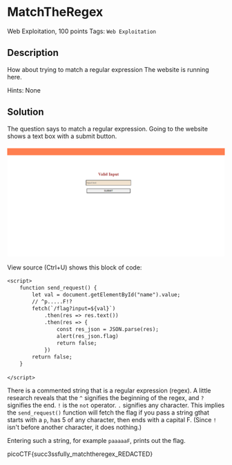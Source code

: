 # MatchTheRegex
Web Exploitation, 100 points
Tags: `Web Exploitation`

## Description

How about trying to match a regular expression
The website is running here.

Hints: None

## Solution

The question says to match a regular expression. Going to the website shows a text box with a submit button. 

![alt text](https://github.com/requiescat-2342/ctf-writeups/blob/main/picoctf-2023/MatchTheRegex/website.PNG)

View source (Ctrl+U) shows this block of code:
```console
<script>
	function send_request() {
		let val = document.getElementById("name").value;
		// ^p.....F!?
		fetch(`/flag?input=${val}`)
			.then(res => res.text())
			.then(res => {
				const res_json = JSON.parse(res);
				alert(res_json.flag)
				return false;
			})
		return false;
	}

</script>
```

There is a commented string that is a regular expression (regex). A little research reveals that the `^` signifies the beginning of the regex, and `?` signifies the end. `!` is the `not` operator. `.` signifies any character. 
This implies the `send_request()` function will fetch the flag if you pass a string gthat starts with a `p`, has 5 of any character, then ends with a capital F. (Since `!` isn't before another character, it does nothing.)

Entering such a string, for example `paaaaaF`, prints out the flag.

picoCTF{succ3ssfully_matchtheregex_REDACTED}
